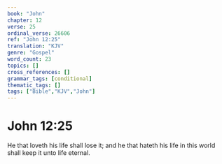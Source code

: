 ```yaml
---
book: "John"
chapter: 12
verse: 25
ordinal_verse: 26606
ref: "John 12:25"
translation: "KJV"
genre: "Gospel"
word_count: 23
topics: []
cross_references: []
grammar_tags: [conditional]
thematic_tags: []
tags: ["Bible","KJV","John"]
---
```


# John 12:25

He that loveth his life shall lose it; and he that hateth his life in this world shall keep it unto life eternal.
